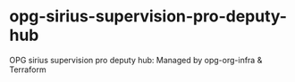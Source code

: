 # opg-sirius-supervision-pro-deputy-hub
OPG sirius supervision pro deputy hub: Managed by opg-org-infra &amp; Terraform
